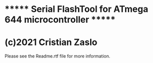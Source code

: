 # ***** Serial FlashTool for ATmega 644 microcontroller *****
# (c)2021 Cristian Zaslo

Please see the Readme.rtf file for more information.

 